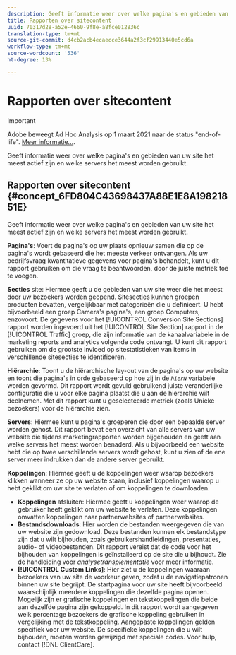 ```yaml
---
description: Geeft informatie weer over welke pagina's en gebieden van uw site het meest actief zijn en welke servers het meest worden gebruikt.
title: Rapporten over sitecontent
uuid: 70317d28-a52e-4660-9f8e-a8fce012836c
translation-type: tm+mt
source-git-commit: d4cb2acb4ecaecce3644a2f3cf29913440e5cd6a
workflow-type: tm+mt
source-wordcount: '536'
ht-degree: 13%

---
```



# Rapporten over sitecontent

>[!IMPORTANT]
>
>Adobe beweegt Ad Hoc Analysis op 1 maart 2021 naar de status &quot;end-of-life&quot;. [Meer informatie...](https://adobe.ly/discoverworkspace).

Geeft informatie weer over welke pagina&#39;s en gebieden van uw site het meest actief zijn en welke servers het meest worden gebruikt.

## Rapporten over sitecontent {#concept_6FD804C43698437A88E1E8A19821851E}

Geeft informatie weer over welke pagina&#39;s en gebieden van uw site het meest actief zijn en welke servers het meest worden gebruikt.

**Pagina&#39;s**: Voert de pagina&#39;s op uw plaats opnieuw samen die op de pagina&#39;s wordt gebaseerd die het meeste verkeer ontvangen. Als uw bedrijfsvraag kwantitatieve gegevens voor pagina&#39;s behandelt, kunt u dit rapport gebruiken om die vraag te beantwoorden, door de juiste metriek toe te voegen.

**Secties** site: Hiermee geeft u de gebieden van uw site weer die het meest door uw bezoekers worden geopend. Sitesecties kunnen groepen producten bevatten, vergelijkbaar met categorieën die u definieert. U hebt bijvoorbeeld een groep Camera&#39;s pagina&#39;s, een groep Computers, enzovoort. De gegevens voor het [!UICONTROL Conversion Site Sections] rapport worden ingevoerd uit het [!UICONTROL Site Section] rapport in de [!UICONTROL Traffic] groep, die zijn informatie van de kanaalvariabele in de marketing reports and analytics volgende code ontvangt. U kunt dit rapport gebruiken om de grootste invloed op sitestatistieken van items in verschillende sitesecties te identificeren.

**Hiërarchie**: Toont u de hiërarchische lay-out van de pagina&#39;s op uw website en toont die pagina&#39;s in orde gebaseerd op hoe zij in de *`hierN`* variabele worden gevormd. Dit rapport wordt gevuld gebruikend juiste veranderlijke configuratie die u voor elke pagina plaatst die u aan de hiërarchie wilt deelnemen. Met dit rapport kunt u geselecteerde metriek (zoals Unieke bezoekers) voor de hiërarchie zien.

**Servers**: Hiermee kunt u pagina&#39;s groeperen die door een bepaalde server worden gehost. Dit rapport bevat een overzicht van alle servers van uw website die tijdens marketingrapporten worden bijgehouden en geeft aan welke servers het meest worden benaderd. Als u bijvoorbeeld een website hebt die op twee verschillende servers wordt gehost, kunt u zien of de ene server meer indrukken dan de andere server gebruikt.

**Koppelingen**: Hiermee geeft u de koppelingen weer waarop bezoekers klikken wanneer ze op uw website staan, inclusief koppelingen waarop u hebt geklikt om uw site te verlaten of om koppelingen te downloaden.

* **Koppelingen** afsluiten: Hiermee geeft u koppelingen weer waarop de gebruiker heeft geklikt om uw website te verlaten. Deze koppelingen omvatten koppelingen naar partnerwebsites of partnerwebsites.
* **Bestandsdownloads**: Hier worden de bestanden weergegeven die van uw website zijn gedownload. Deze bestanden kunnen elk bestandstype zijn dat u wilt bijhouden, zoals gebruikershandleidingen, presentaties, audio- of videobestanden. Dit rapport vereist dat de code voor het bijhouden van koppelingen is geïnstalleerd op de site die u bijhoudt. Zie de handleiding voor *analysetransplementatie* voor meer informatie.
* **[!UICONTROL Custom Links]**: Hier ziet u de koppelingen waaraan bezoekers van uw site de voorkeur geven, zodat u de navigatiepatronen binnen uw site begrijpt. De startpagina voor uw site heeft bijvoorbeeld waarschijnlijk meerdere koppelingen die dezelfde pagina openen. Mogelijk zijn er grafische koppelingen en tekstkoppelingen die beide aan dezelfde pagina zijn gekoppeld. In dit rapport wordt aangegeven welk percentage bezoekers de grafische koppeling gebruiken in vergelijking met de tekstkoppeling. Aangepaste koppelingen gelden specifiek voor uw website. De specifieke koppelingen die u wilt bijhouden, moeten worden gewijzigd met speciale codes. Voor hulp, contact [!DNL ClientCare].

